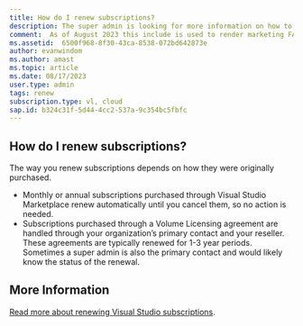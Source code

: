 ```yaml
---
title: How do I renew subscriptions?
description: The super admin is looking for more information on how to renew
comment:  As of August 2023 this include is used to render marketing FAQ content for VS Subscriptions in the following portals - VSCom, Manage, and My portals. It was not used for learn.microsoft.com content at that time.  SMEs are Evan Windom and Larissa Crawford of Red Door Collaborative and Sharvari Dighe.
ms.assetid:  6500f968-8f30-43ca-8538-072bd642873e
author: evanwindom 
ms.author: amast 
ms.topic: article
ms.date: 08/17/2023
user.type: admin 
tags: renew  
subscription.type: vl, cloud
sap.id: b324c31f-5d44-4cc2-537a-9c354bc5fbfc
---
```


## How do I renew subscriptions?

The way you renew subscriptions depends on how they were originally purchased. 
+ Monthly or annual subscriptions purchased through Visual Studio Marketplace renew automatically until you cancel them, so no action is needed. 
+ Subscriptions purchased through a Volume Licensing agreement are handled through your organization’s primary contact and your reseller. These agreements are typically renewed for 1-3 year periods. Sometimes a super admin is also the primary contact and would likely know the status of the renewal. 

## More Information
[Read more about renewing Visual Studio subscriptions](https://learn.microsoft.com/visualstudio/subscriptions/faq/admin/renewal-cancellation/).
